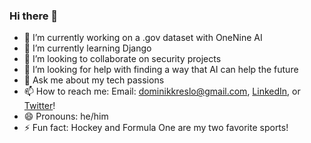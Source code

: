 ### Hi there 👋


- 🔭 I’m currently working on a .gov dataset with OneNine AI
- 🌱 I’m currently learning Django
- 👯 I’m looking to collaborate on security projects
- 🤔 I’m looking for help with finding a way that AI can help the future
- 💬 Ask me about my tech passions
- 📫 How to reach me: Email: dominikkreslo@gmail.com, [LinkedIn](https://www.linkedin.com/in/dominikkreslo/), or [Twitter](https://twitter.com/dominikkreslo)!
- 😄 Pronouns: he/him
- ⚡ Fun fact: Hockey and Formula One are my two favorite sports!

